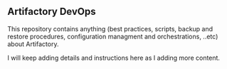 ## Artifactory DevOps
This repository contains anything (best practices, scripts, backup and restore procedures, configuration managment and orchestrations, ..etc) about Artifactory.

I will keep adding details and instructions here as I adding more content.